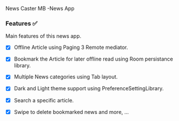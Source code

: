  News Caster MB -News App
### Features ✅
Main features of this news app.

- [x] Offline Article using Paging 3 Remote mediator.

- [x] Bookmark the Article for later offline read using Room persistance library.

- [x] Multiple News categories using Tab layout.

- [x] Dark and Light theme support using PreferenceSettingLibrary.

- [x] Search a specific article.

- [x] Swipe to delete bookmarked news and more, ...

